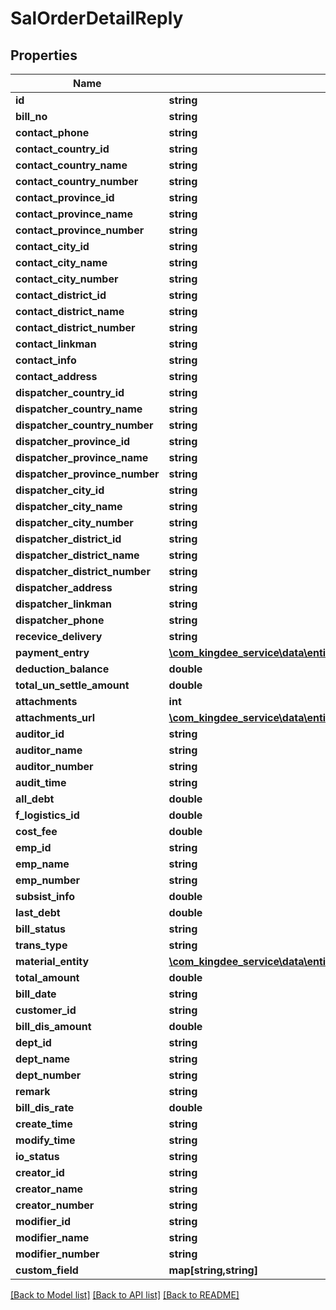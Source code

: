 # SalOrderDetailReply

## Properties
Name | Type | Description | Notes
------------ | ------------- | ------------- | -------------
**id** | **string** |  | [optional] 
**bill_no** | **string** |  | [optional] 
**contact_phone** | **string** |  | [optional] 
**contact_country_id** | **string** |  | [optional] 
**contact_country_name** | **string** |  | [optional] 
**contact_country_number** | **string** |  | [optional] 
**contact_province_id** | **string** |  | [optional] 
**contact_province_name** | **string** |  | [optional] 
**contact_province_number** | **string** |  | [optional] 
**contact_city_id** | **string** |  | [optional] 
**contact_city_name** | **string** |  | [optional] 
**contact_city_number** | **string** |  | [optional] 
**contact_district_id** | **string** |  | [optional] 
**contact_district_name** | **string** |  | [optional] 
**contact_district_number** | **string** |  | [optional] 
**contact_linkman** | **string** |  | [optional] 
**contact_info** | **string** |  | [optional] 
**contact_address** | **string** |  | [optional] 
**dispatcher_country_id** | **string** |  | [optional] 
**dispatcher_country_name** | **string** |  | [optional] 
**dispatcher_country_number** | **string** |  | [optional] 
**dispatcher_province_id** | **string** |  | [optional] 
**dispatcher_province_name** | **string** |  | [optional] 
**dispatcher_province_number** | **string** |  | [optional] 
**dispatcher_city_id** | **string** |  | [optional] 
**dispatcher_city_name** | **string** |  | [optional] 
**dispatcher_city_number** | **string** |  | [optional] 
**dispatcher_district_id** | **string** |  | [optional] 
**dispatcher_district_name** | **string** |  | [optional] 
**dispatcher_district_number** | **string** |  | [optional] 
**dispatcher_address** | **string** |  | [optional] 
**dispatcher_linkman** | **string** |  | [optional] 
**dispatcher_phone** | **string** |  | [optional] 
**recevice_delivery** | **string** |  | [optional] 
**payment_entry** | [**\com_kingdee_service\data\entity\SalOrderDetailReplyPaymentEntry[]**](SalOrderDetailReplyPaymentEntry.md) |  | [optional] 
**deduction_balance** | **double** |  | [optional] 
**total_un_settle_amount** | **double** |  | [optional] 
**attachments** | **int** |  | [optional] 
**attachments_url** | [**\com_kingdee_service\data\entity\SalOrderDetailReplyAttachments[]**](SalOrderDetailReplyAttachments.md) |  | [optional] 
**auditor_id** | **string** |  | [optional] 
**auditor_name** | **string** |  | [optional] 
**auditor_number** | **string** |  | [optional] 
**audit_time** | **string** |  | [optional] 
**all_debt** | **double** |  | [optional] 
**f_logistics_id** | **double** |  | [optional] 
**cost_fee** | **double** |  | [optional] 
**emp_id** | **string** |  | [optional] 
**emp_name** | **string** |  | [optional] 
**emp_number** | **string** |  | [optional] 
**subsist_info** | **double** |  | [optional] 
**last_debt** | **double** |  | [optional] 
**bill_status** | **string** |  | [optional] 
**trans_type** | **string** |  | [optional] 
**material_entity** | [**\com_kingdee_service\data\entity\SalOrderDetailReplyMaterialEntity[]**](SalOrderDetailReplyMaterialEntity.md) |  | [optional] 
**total_amount** | **double** |  | [optional] 
**bill_date** | **string** |  | [optional] 
**customer_id** | **string** |  | [optional] 
**bill_dis_amount** | **double** |  | [optional] 
**dept_id** | **string** |  | [optional] 
**dept_name** | **string** |  | [optional] 
**dept_number** | **string** |  | [optional] 
**remark** | **string** |  | [optional] 
**bill_dis_rate** | **double** |  | [optional] 
**create_time** | **string** |  | [optional] 
**modify_time** | **string** |  | [optional] 
**io_status** | **string** |  | [optional] 
**creator_id** | **string** |  | [optional] 
**creator_name** | **string** |  | [optional] 
**creator_number** | **string** |  | [optional] 
**modifier_id** | **string** |  | [optional] 
**modifier_name** | **string** |  | [optional] 
**modifier_number** | **string** |  | [optional] 
**custom_field** | **map[string,string]** |  | [optional] 

[[Back to Model list]](../README.md#documentation-for-models) [[Back to API list]](../README.md#documentation-for-api-endpoints) [[Back to README]](../README.md)


